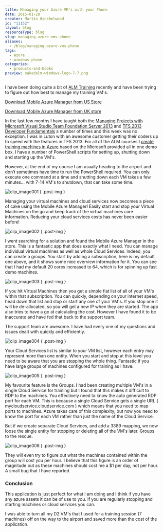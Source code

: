 ```yaml
---
title: Managing your Azure VM's with your Phone
date: 2015-01-28
creator: Martin Hinshelwood
id: "11152"
layout: blog
resourceType: blog
slug: managing-azure-vms-phone
aliases:
  - /blog/managing-azure-vms-phone
tags:
  - azure
  - windows-phone
categories:
  - products-and-books
preview: nakedalm-windows-logo-7-7.png
---
```


I have been doing quite a bit of [ALM Training](http://nkdagility.com/training/) recently and have been trying to figure out how best to manage my training VM's.

[Download Mobile Azure Manager from US Store](http://www.windowsphone.com/en-us/store/app/mobile-azure-manager/5fa3d0e0-181c-4d0b-ad2c-e5b08d4658b6)

[Download Mobile Azure Manager from UK store](http://www.windowsphone.com/en-gb/store/app/mobile-azure-manager/5fa3d0e0-181c-4d0b-ad2c-e5b08d4658b6)

In the last few months I have taught both the [Managing Projects with Microsoft Visual Studio Team Foundation Server 2013](http://nkdagility.com/training/courses/managing-projects-microsoft-visual-studio-team-foundation-server-2013/) and [TFS 2013 Developer Fundamentals](http://nkdagility.com/training/courses/tfs-2013-developer-fundamentals/) a number of times and this week was no exception. I was in Luton with an awesome customer getting their coders up to speed with the features in TFS 2013. For all of the ALM courses I [create training machines in Azure](http://nkdagility.com/creating-training-virtual-machines-azure/) based on the Microsoft provided all in one demo box. I have a number of PowerShell scripts for setting up, shutting down and starting up the VM's.

However, at the end of my course I am usually heading to the airport and don’t sometimes have time to run the PowerShell required. You can only execute one command at a time and shutting down each VM takes a few minutes… with 7-14 VM's to shutdown, that can take some time.

![clip_image001](images/clip_image0016-1-1.png "clip_image001")
{ .post-img }

Managing your virtual machines and cloud services now becomes a piece of cake using the Mobile Azure Manager! Easily start and stop your Virtual Machines on the go and keep track of the virtual machines core information. Reducing your cloud services costs has never been easier before!

![clip_image002](images/clip_image002-2-2.jpg "clip_image002")
{ .post-img }

I went searching for a solution and found the Mobile Azure Manager in the store. This is a fantastic app that does exactly what I need. You can manage individual virtual machines as well as whole Cloud Services. Indeed, you can create a groups. You start by adding a subscription, here is my default one above, and it shows some nice overview information for it. You can see that I had my default 20 cores increased to 64, which is for spinning up fast demo machines.

![clip_image003](images/clip_image003-3-3.jpg "clip_image003")
{ .post-img }

If you hit Virtual Machines then you get a simple flat list of all of your VM's within that subscription. You can quickly, depending on your internet speed, head down that list and stop or start any one of your VM's. If you stop one it will be de-allocated, so you will get a new IP when they are started. The app also tries to have a go at calculating the cost. However I have found it to be inaccurate and have fed that back to the support team.

The support team are awesome. I have had every one of my questions and issues dealt with quickly and efficiently.

![clip_image004](images/clip_image004-4-4.jpg "clip_image004")
{ .post-img }

Your Cloud Services list is similar to your VM list, however each entry may represent more than one entity. When you start and stop at this level you need to be aware that you are stopping the whole thing. Fantastic if you have large groups of machines configured for training as I have.

![clip_image005](images/clip_image005-5-5.jpg "clip_image005")
{ .post-img }

My favourite feature is the Groups. I had been creating multiple VM's in a single Cloud Service for training but I found that this makes it difficult to RDP to the machines. You effectively need to know the auto generated RDP port for each VM. This is because a single Cloud Service gets a single URL ( mycloudservice.cloudservice.com ) which means that you need to map ports to machines. Azure takes care of this complexity, but now you need to know the port for each VM rather than just the name of the Cloud Service.

But if we create separate Cloud Services, and add a 3389 mapping, we now loose the single entity for stopping or deleting all of the VM's later. Groups to the rescue.

![clip_image006](images/clip_image006-6-6.jpg "clip_image006")
{ .post-img }

They will even try to figure out what the machines contained within the group will cost you per hour. I believe that this figure is an order of magnitude out as these machines should cost me a $1 per day, not per hour. A small bug that I have reported.

### Conclusion

This application is just perfect for what I am doing and I think if you have any azure assets it can be of use to you. If you are regularly stopping and starting machines or cloud services you can.

I was able to turn all my D2 VM's that I used for a training session (7 machines) off on the way to the airport and saved more than the cost of the application.

